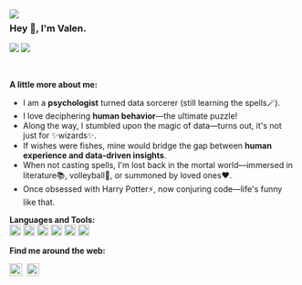 <img align="left" src="https://orhun.dev/img/crow.png">

### Hey 👋, I'm Valen.

<!-- DESEMPLEO:'v
<p><em>
  Psychometrician at <a href="https://www.esap.edu.co/">ESAP</a>
  </br>Data Analyst at <a href="https://www.icfes.gov.co/">Icfes</a>
</em></p>
-->
<p align="left">
  <img src="https://komarev.com/ghpvc/?username=vcardonas&style=flat&color=313131&label=views&abbreviated=true"/>
  <img src="https://img.shields.io/github/followers/vcardonas?style=social"/>
</p>
<br/>

**A little more about me:**

- I am a **psychologist** turned data sorcerer (still learning the spells🪄).
- I love deciphering **human behavior**—the ultimate puzzle!
- Along the way, I stumbled upon the magic of data—turns out, it's not just for ✨wizards✨.
- If wishes were fishes, mine would bridge the gap between **human experience and data-driven insights**.
- When not casting spells, I'm lost back in the mortal world—immersed in literature📚, volleyball🏐, or summoned by loved ones❤️.
- Once obsessed with Harry Potter⚡️, now conjuring code—life's funny like that.

**Languages and Tools:**  
<code><img height="20" src="https://cdn.jsdelivr.net/npm/simple-icons@3.12.2/icons/python.svg"></code>
<code><img height="20" src="https://cdn.jsdelivr.net/npm/simple-icons@3.12.2/icons/r.svg"></code>
<code><img height="20" src="https://cdn.jsdelivr.net/npm/simple-icons@3.12.2/icons/postgresql.svg"></code>
<code><img height="20" src="https://cdn.jsdelivr.net/npm/simple-icons@3.12.2/icons/git.svg"></code>
<code><img height="20" src="https://cdn.jsdelivr.net/npm/simple-icons@3.12.2/icons/rstudio.svg"></code>
<code><img height="20" src="https://cdn.jsdelivr.net/npm/simple-icons@3.12.2/icons/visualstudiocode.svg"></code>

**Find me around the web:**

<a href="mailto:vcardonas@unal.edu.co"><img align="left" width="22px" src="https://cdn.jsdelivr.net/npm/simple-icons@3.12.2/icons/gmail.svg"/></a>
<a href="https://www.linkedin.com/in/vcardonas"><img align="left" width="22px" src="https://cdn.jsdelivr.net/npm/simple-icons@3.12.2/icons/linkedin.svg" style="margin-left: 5px;"/></a>

